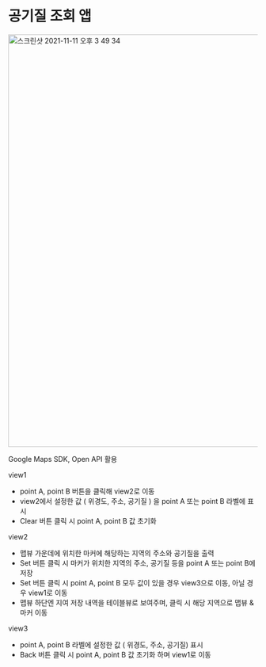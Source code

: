 # 공기질 조회 앱
 <img width="833" alt="스크린샷 2021-11-11 오후 3 49 34" src="https://user-images.githubusercontent.com/73145656/141251329-153cd06c-1c72-40ef-a9c5-0a221a831613.png">

Google Maps SDK, Open API 활용

view1
- point A, point B 버튼을 클릭해 view2로 이동
- view2에서 설정한 값 ( 위경도, 주소, 공기질 ) 을 point A 또는 point B 라벨에 표시
- Clear 버튼 클릭 시 point A, point B 값 초기화

view2
- 맵뷰 가운데에 위치한 마커에 해당하는 지역의 주소와 공기질을 출력
- Set 버튼 클릭 시 마커가 위치한 지역의 주소, 공기질 등을 point A 또는 point B에 저장
- Set 버튼 클릭 시 point A, point B 모두 값이 있을 경우 view3으로 이동, 아닐 경우 view1로 이동
- 맵뷰 하단엔 지여 저장 내역을 테이블뷰로 보여주며, 클릭 시 해당 지역으로 맵뷰 & 마커 이동

view3
- point A, point B 라벨에 설정한 값 ( 위경도, 주소, 공기질) 표시
- Back 버튼 클릭 시 point A, point B 값 초기화 하며 view1로 이동
